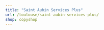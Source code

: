 ```yaml
---
title: "Saint Aubin Services Plus"
url: /toulouse/saint-aubin-services-plus/
shop: copyshop
---
```

